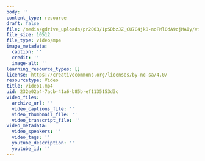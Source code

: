 ```yaml
---
body: ''
content_type: resource
draft: false
file: /media/gdrive_uploads/pr2003/1pSDbzJZ_CU7G4jk8-noFMl0dA9cjMAIy/video1.mp4
file_size: 10512
file_type: video/mp4
image_metadata:
  caption: ''
  credit: ''
  image-alt: ''
learning_resource_types: []
license: https://creativecommons.org/licenses/by-nc-sa/4.0/
resourcetype: Video
title: video1.mp4
uid: 232e02a4-7acb-41a6-b85b-ef1135153d3c
video_files:
  archive_url: ''
  video_captions_file: ''
  video_thumbnail_file: ''
  video_transcript_file: ''
video_metadata:
  video_speakers: ''
  video_tags: ''
  youtube_description: ''
  youtube_id: ''
---
```


